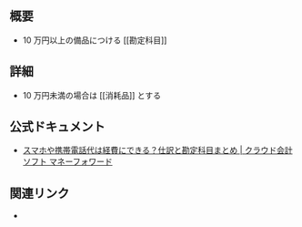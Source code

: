 ## 概要
- 10 万円以上の備品につける [[勘定科目]]

## 詳細
- 10 万円未満の場合は [[消耗品]] とする

## 公式ドキュメント
- [スマホや携帯電話代は経費にできる？仕訳と勘定科目まとめ | クラウド会計ソフト マネーフォワード](https://biz.moneyforward.com/accounting/basic/58444/#10-2)

## 関連リンク
- 
